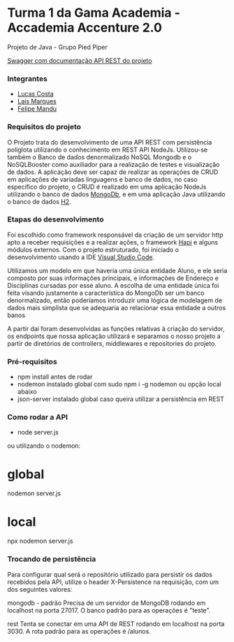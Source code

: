 # Turma 1 da Gama Academia - Accademia Accenture 2.0
Projeto de Java - Grupo Pied Piper

[Swagger com documentação API REST do projeto](https://piedpiper-gama-java.herokuapp.com/index.html)


### Integrantes
- [Lucas Costa](https://github.com/lucasccosta)
- [Laís Marques](https://github.com/laismarques)
- [Felipe Mandu](https://github.com/felipemandu)

### Requisitos do projeto
O Projeto trata do desenvolvimento de uma API REST com persistência poliglota utilizando o conhecimento em REST API NodeJs. Utilizou-se também o Banco de dados denormalizado NoSQL Mongodb e o NoSQLBooster como auxiliador para a realização de testes e visualização de dados. A aplicação deve ser capaz de realizar as operações de CRUD em aplicações de variadas linguagens e banco de dados, no caso específico do projeto, o CRUD é realizado em uma aplicação NodeJs utilizando o banco de dados [MongoDb](https://www.mongodb.com/), e em uma aplicação Java utilizando o banco de dados [H2]( http://www.h2database.com/html/main.html).


### Etapas do desenvolvimento
Foi escolhido como  framework responsável da criação de um servidor http apto a receber requisições e a realizar ações, o framework [Hapi](https://hapi.dev/) e alguns módulos externos. Com o projeto estruturado, foi iniciado o desenvolvimento usando a IDE [Visual Studio Code](https://code.visualstudio.com/).

Utilizamos um modelo em que haveria uma única entidade Aluno, e ele seria composto por suas informações principais, e informações de Endereço e Disciplinas cursadas por esse aluno. A escolha de uma entidade única foi feita visando justamente a característica do MongoDb ser um banco denormalizado, então poderíamos introduzir uma lógica de modelagem de dados mais simplista que se adequaria ao relacionar essa entidade a outros banos

A partir daí foram desenvolvidas as funções relativas à criação do servidor, os endpoints que nossa aplicação utilizará e separamos o nosso projeto a partir de diretórios de controllers, middlewares e repositories do projeto.

### Pré-requisitos
- npm install antes de rodar
- nodemon instalado global com sudo npm i -g nodemon ou opção local abaixo
- json-server instalado global caso queira utilizar a persistência em REST

### Como rodar a API
- node server.js

ou utilizando o nodemon:

# global
nodemon server.js

# local
npx nodemon server.js

### Trocando de persistência

Para configurar qual será o repositório utilizado para persistir os dados recebidos pela API, utilize o header X-Persistence na requisição, com um dos seguintes valores:

mongodb - padrão
Precisa de um servidor de MongoDB rodando em localhost na porta 27017. O banco padrão para as operações é "teste".

rest
Tenta se conectar em uma API de REST rodando em localhost na porta 3030. A rota padrão para as operações é /alunos.